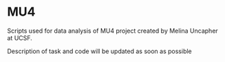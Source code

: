 # MU4

Scripts used for data analysis of MU4 project created by Melina Uncapher at UCSF. 

Description of task and code will be updated as soon as possible
